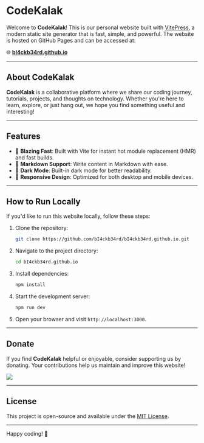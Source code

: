 # CodeKalak

Welcome to **CodeKalak**! This is our personal website built with [VitePress](https://vitepress.dev/), a modern static site generator that is fast, simple, and powerful. The website is hosted on GitHub Pages and can be accessed at:

🌐 **[bI4ckb34rd.github.io](https://bI4ckb34rd.github.io)**

---

## About CodeKalak

**CodeKalak** is a collaborative platform where we share our coding journey, tutorials, projects, and thoughts on technology. Whether you're here to learn, explore, or just hang out, we hope you find something useful and interesting!

---

## Features

- 🚀 **Blazing Fast**: Built with Vite for instant hot module replacement (HMR) and fast builds.
- 📝 **Markdown Support**: Write content in Markdown with ease.
- 🌙 **Dark Mode**: Built-in dark mode for better readability.
- 📱 **Responsive Design**: Optimized for both desktop and mobile devices.

---

## How to Run Locally

If you'd like to run this website locally, follow these steps:

1. Clone the repository:
   ```bash
   git clone https://github.com/bI4ckb34rd/bI4ckb34rd.github.io.git
   ```
2. Navigate to the project directory:
   ```bash
   cd bI4ckb34rd.github.io
   ```
3. Install dependencies:
   ```bash
   npm install
   ```
4. Start the development server:
   ```bash
   npm run dev
   ```
5. Open your browser and visit `http://localhost:3000`.

---

## Donate

If you find **CodeKalak** helpful or enjoyable, consider supporting us by donating. Your contributions help us maintain and improve this website!

<a href="https://github.com/bI4ckb34rd/donate/blob/main/README.md" alt="Donate shield">
  <img src="https://img.shields.io/badge/-Donate-red?logo=undertale" />
</a>

---

## License

This project is open-source and available under the [MIT License](https://github.com/bI4ckb34rd/bI4ckb34rd.github.io/blob/main/LICENSE).

---

Happy coding! 🎉
